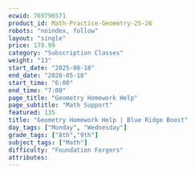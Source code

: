 ```yaml
---
ecwid: 769796571
product_id: Math-Practice-Geometry-25-26
robots: "noindex, follow"
layout: "single"
price: 179.99
category: "Subscription Classes"
weight: "13"
start_date: "2025-08-18"
end_date: "2026-05-18"
start_time: "6:00"
end_time: "7:00"
page_title: "Geometry Homework Help"
page_subtitle: "Math Support"
featured: 135
title: "Geometry Homework Help | Blue Ridge Boost"
day_tags: ["Monday", "Wednesday"]
grade_tags: ["8th","9th"]
subject_tags: ["Math"]
difficulty: "Foundation Forgers"
attributes:
---
```

